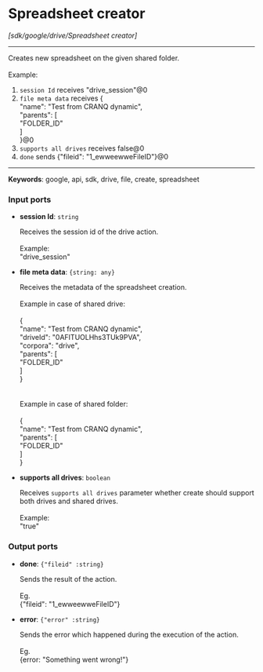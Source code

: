 # Spreadsheet creator

_[sdk/google/drive/Spreadsheet creator]_

---

Creates new spreadsheet on the given shared folder.<br>
<br>
Example:<br>
1. `session Id` receives "drive_session"@0 <br>
2. `file meta data` receives  {<br>
  "name": "Test from CRANQ dynamic",<br>
  "parents": [<br>
    "FOLDER_ID"<br>
  ]<br>
}@0<br>
3. `supports all drives` receives false@0<br>
4. `done` sends {"fileid": "1_ewweewweFileID"}@0 <br>

---

__Keywords__: google, api, sdk, drive, file, create, spreadsheet

### Input ports

* __session Id__: ` string `


    Receives the session id of the drive action.<br>
    <br>
    Example: <br>
    "drive_session"<br>


* __file meta data__: ` {string: any} `


    Receives the metadata of the spreadsheet creation.<br>
    <br>
    Example in case of shared drive:<br>
    <br>
    {<br>
      "name": "Test from CRANQ dynamic",<br>
      "driveId": "0AFITUOLHhs3TUk9PVA",<br>
      "corpora": "drive",<br>
      "parents": [<br>
        "FOLDER_ID"<br>
      ]<br>
    }<br>
    <br>
    <br>
    Example in case of shared folder:<br>
    <br>
    {<br>
      "name": "Test from CRANQ dynamic",<br>
      "parents": [<br>
        "FOLDER_ID"<br>
      ]<br>
    }<br>


* __supports all drives__: ` boolean `


    Receives `supports all drives` parameter whether create should support both drives and shared drives.<br>
    <br>
    Example: <br>
    "true"<br>

### Output ports

* __done__: ` {"fileid" :string} `


    Sends the result of the action.<br>
    <br>
    Eg.<br>
    {"fileid": "1_ewweewweFileID"}<br>


* __error__: ` {"error" :string} `


    Sends the error which happened during the execution of the action.<br>
    <br>
    Eg.<br>
    {error: "Something went wrong!"}<br>

